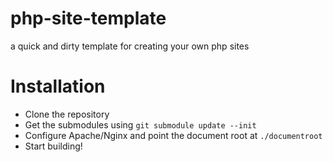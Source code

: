 # php-site-template
a quick and dirty template for creating your own php sites

# Installation

 - Clone the repository
 - Get the submodules using `git submodule update --init`
 - Configure Apache/Nginx and point the document root at `./documentroot`
 - Start building!